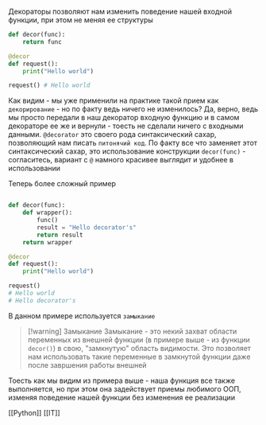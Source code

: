 
Декораторы позволяют нам изменить поведение нашей входной функции, при этом не меняя ее структуры

```python
def decor(func):
	return func

@decor
def request():
	print("Hello world")

request() # Hello world
```

Как видим - мы уже применили на практике такой прием как `декорирование` - но по факту ведь ничего не изменилось? Да, верно, ведь мы просто передали в наш декоратор входную функцию и в самом декораторе ее же и вернули - тоесть не сделали ничего с входными данными. `@decorator` это своего рода синтаксический сахар, позволяющий нам писать `питонячий код`. По факту все что заменяет этот синтаксический сахар, это использование конструкции `decor(func)` - согласитесь, вариант с `@` намного красивее выглядит и удобнее в использовании

Теперь более сложный пример

```python

def decor(func):
	def wrapper():
		func()
		result = "Hello decorator's"
		return result
	return wrapper

@decor
def request():
	print("Hello world")

request() 
# Hello world
# Hello decorator's
```

В данном примере используется `замыкание` 

>[!warning] Замыкание
>Замыкание - это некий захват области переменных из внешней функции (в примере выше - из функции `decor()`) в свою, "замкнутую" область видимости. Это позволяет нам использовать такие переменные в замкнутой функции даже после завршения работы внешней

Тоесть как мы видим из примера выше - наша функция все также выполняется, но при этом она задействует приемы любимого ООП, изменяя поведение нашей функции без изменения ее реализации

[[Python]] [[IT]]